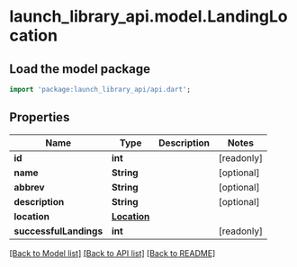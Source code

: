 # launch_library_api.model.LandingLocation

## Load the model package
```dart
import 'package:launch_library_api/api.dart';
```

## Properties
Name | Type | Description | Notes
------------ | ------------- | ------------- | -------------
**id** | **int** |  | [readonly] 
**name** | **String** |  | [optional] 
**abbrev** | **String** |  | [optional] 
**description** | **String** |  | [optional] 
**location** | [**Location**](Location.md) |  | 
**successfulLandings** | **int** |  | [readonly] 

[[Back to Model list]](../README.md#documentation-for-models) [[Back to API list]](../README.md#documentation-for-api-endpoints) [[Back to README]](../README.md)


